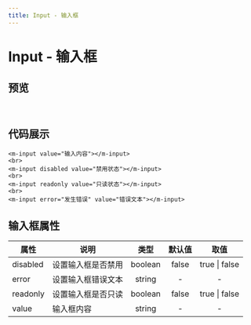 ```yaml
---
title: Input - 输入框
---
```

# Input - 输入框

## 预览
<br />
<ClientOnly>
<input-demo />
</ClientOnly>

## 代码展示
```vue
<m-input value="输入内容"></m-input>
<br>
<m-input disabled value="禁用状态"></m-input>
<br>
<m-input readonly value="只读状态"></m-input>
<br>
<m-input error="发生错误" value="错误文本"></m-input>
```

## 输入框属性
| 属性        | 说明             | 类型     | 默认值 | 取值            |
| ---------- | --------------- | :-----: | :----: | :------------: |
| disabled   | 设置输入框是否禁用  | boolean | false | true \| false  |
| error      | 设置输入框错误文本  | string  | -     | -              |
| readonly   | 设置输入框是否只读  | boolean | false | true \| false  |
| value      | 输入框内容        | string  | -     | -               |